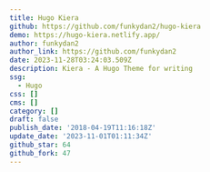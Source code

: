 ```yaml
---
title: Hugo Kiera
github: https://github.com/funkydan2/hugo-kiera
demo: https://hugo-kiera.netlify.app/
author: funkydan2
author_link: https://github.com/funkydan2
date: 2023-11-28T03:24:03.509Z
description: Kiera - A Hugo Theme for writing
ssg:
  - Hugo
css: []
cms: []
category: []
draft: false
publish_date: '2018-04-19T11:16:18Z'
update_date: '2023-11-01T01:11:34Z'
github_star: 64
github_fork: 47
---
```

